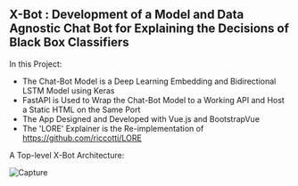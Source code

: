 ## **X-Bot** : Development of a Model and Data Agnostic Chat Bot for Explaining the Decisions of Black Box Classifiers 
In this Project:
- The Chat-Bot Model is a Deep Learning Embedding and Bidirectional LSTM Model using Keras
- FastAPI is Used to Wrap the Chat-Bot Model to a Working API and Host a Static HTML on the Same Port
- The App Designed and Developed with Vue.js and BootstrapVue
- The 'LORE' Explainer is the Re-implementation of https://github.com/riccotti/LORE

A Top-level X-Bot Architecture:

![Capture](https://user-images.githubusercontent.com/43795622/120085751-0d649b00-c0db-11eb-85e7-b705a1c97848.PNG)
